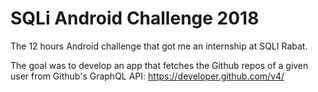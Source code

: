 # SQLi Android Challenge 2018

The 12 hours Android challenge that got me an internship at SQLI Rabat.

The goal was to develop an app that fetches the Github repos of a given user from Github's GraphQL API:
https://developer.github.com/v4/
